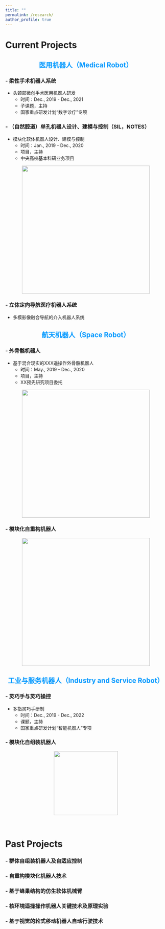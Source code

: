 ```yaml
---
title: ""
permalink: /research/
author_profile: true
---
```

# Current Projects
## <center><span style="color:#0099ff;">医用机器人（Medical Robot）</span></center>


### - 柔性手术机器人系统

- 头颈部微创手术医用机器人研发
     - 时间：Dec., 2019 - Dec., 2021
     - 子课题，主持
     - 国家重点研发计划“数字诊疗”专项


### - （自然腔道）单孔机器人设计、建模与控制（SIL，NOTES）
    
- 模块化软体机器人设计、建模与控制
     - 时间：Jan., 2019 - Dec., 2020
     - 项目，主持
     - 中央高校基本科研业务项目
  
<div align = "center"><img src = "https://lihaiyuan-ires.github.io/images/soft.jpg" width = "400"/></div>


### - 立体定向导航医疗机器人系统
    
- 多模影像融合导航的介入机器人系统

## <center><span style="color:#0099ff;">航天机器人（Space Robot）</span></center> 

### - 外骨骼机器人

- 基于混合现实的XXX遥操作外骨骼机器人
     - 时间：May., 2019 - Dec., 2020
     - 项目，主持
     - XX预先研究项目委托

<div align = "center"><img src = "https://lihaiyuan-ires.github.io/images/tele.jpg" width = "400"/></div>

###  - 模块化自重构机器人
<div align = "center"><img src = "https://lihaiyuan-ires.github.io/images/swarm.jpg" width = "400"/></div>

## <center><span style="color:#0099ff;">工业与服务机器人（Industry and Service Robot）</span></center>

###  - 灵巧手与灵巧操控
- 多指灵巧手研制
     - 时间：Dec., 2019 - Dec., 2022
     - 课题，主持
     - 国家重点研发计划“智能机器人”专项

###  - 模块化自组装机器人

<div align = "center"><img src = "https://lihaiyuan-ires.github.io/images/multirobot.jpg" width = "200"/></div>

<br/>
<br/>

# Past Projects

### - 群体自组装机器人及自适应控制

### - 自重构模块化机器人技术

### - 基于蜂巢结构的仿生软体机械臂

### - 核环境遥操操作机器人关键技术及原理实验

### - 基于视觉的轮式移动机器人自动行驶技术


